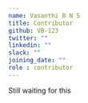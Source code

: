 ```yaml
---
name: Vasanthi B N S
title: Contributor
github: VB-123
twitter: ""
linkedin: ""
slack: ""
joining_date: ""
role : contributor
---
```


Still waiting for this
